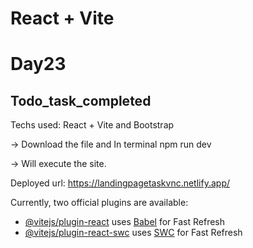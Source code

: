 # React + Vite
# Day23

<h2>Todo_task_completed</h2>

Techs used:
React + Vite and Bootstrap

-> Download the file and In terminal npm run dev

-> Will execute the site.

Deployed url: https://landingpagetaskvnc.netlify.app/

Currently, two official plugins are available:

- [@vitejs/plugin-react](https://github.com/vitejs/vite-plugin-react/blob/main/packages/plugin-react/README.md) uses [Babel](https://babeljs.io/) for Fast Refresh
- [@vitejs/plugin-react-swc](https://github.com/vitejs/vite-plugin-react-swc) uses [SWC](https://swc.rs/) for Fast Refresh

